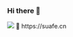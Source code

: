 ### Hi there 🤣
<img src="https://github-readme-stats.vercel.app/api?username=songshuangfei&show_icons=true"/>
👀 https://suafe.cn
<!--
**songshuangfei/songshuangfei** is a ✨ _special_ ✨ repository because its `README.md` (this file) appears on your GitHub profile.

Here are some ideas to get you started:

- 🔭 I’m currently working on ...
- 🌱 I’m currently learning ...
- 👯 I’m looking to collaborate on ...
- 🤔 I’m looking for help with ...
- 💬 Ask me about ...
- 📫 How to reach me: ...
- 😄 Pronouns: ...
- ⚡ Fun fact: ...
-->
